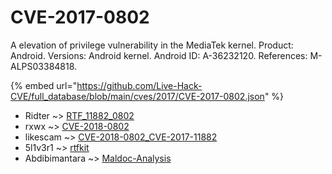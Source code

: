 # CVE-2017-0802

A elevation of privilege vulnerability in the MediaTek kernel. Product: Android. Versions: Android kernel. Android ID: A-36232120. References: M-ALPS03384818.

{% embed url="https://github.com/Live-Hack-CVE/full_database/blob/main/cves/2017/CVE-2017-0802.json" %}


* Ridter ~> [RTF_11882_0802](https://www.alice-snow.ru/2017/database/cve-2017-0802/rtf_11882_0802-ridter)
* rxwx ~> [CVE-2018-0802](https://www.alice-snow.ru/2017/database/cve-2017-0802/cve-2018-0802-rxwx)
* likescam ~> [CVE-2018-0802_CVE-2017-11882](https://www.alice-snow.ru/2017/database/cve-2017-0802/cve-2018-0802_cve-2017-11882-likescam)
* 5l1v3r1 ~> [rtfkit](https://www.alice-snow.ru/2017/database/cve-2017-0802/rtfkit-5l1v3r1)
* Abdibimantara ~> [Maldoc-Analysis](https://www.alice-snow.ru/2017/database/cve-2017-0802/maldoc-analysis-abdibimantara)